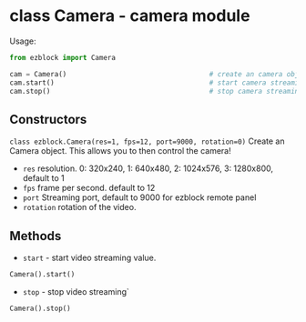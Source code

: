 # class Camera - camera module

Usage:

```python
from ezblock import Camera

cam = Camera()                                   # create an camera object
cam.start()                                      # start camera streaming
cam.stop()                                       # stop camera streaming
```

## Constructors

```class ezblock.Camera(res=1, fps=12, port=9000, rotation=0)```
Create an Camera object. This allows you to then control the camera!

- `res` resolution. 0: 320x240, 1: 640x480, 2: 1024x576, 3: 1280x800, default to 1
- `fps` frame per second. default to 12
- `port` Streaming port, default to 9000 for ezblock remote panel
- `rotation` rotation of the video.

## Methods

- `start` - start video streaming value.

```python
Camera().start()
```

- `stop` - stop video streaming`

```python
Camera().stop()
```

